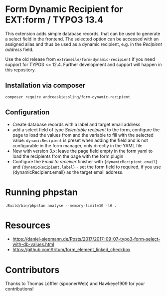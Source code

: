 # Form Dynamic Recipient for EXT:form / TYPO3 13.4

This extension adds simple database records, that can be used to generate a select field in the frontend.
The selected option can be accessed with an assigned alias and thus be used as a dynamic recipient, e.g. in the _Recipient address_ field.

Use the old release from `extrameile/form-dynamic-recipient` if you need support for TYPO3 <= 12.4. Further development and support will happen in this repository.

## Installation via composer
```
composer require andreaskiessling/form-dynamic-recipient
```

## Configuration

* Create database records with a label and target email address
* add a select field of type _Selectable recipient_ to the form, configure the page to load the values from and the variable to fill with the selected value: `dynamicRecipient` is preset when adding the field and is not configurable in the form manager, only directly in the YAML file
* New with version 3.x: leave the page field empty in the form yaml to load the recipients from the page with the form plugin
* Configure the _Email to receiver_ finisher with `{dynamicRecipient.email}` and `{dynamicRecipient.label}` - set the form field to required, if you use {dynamicRecipient.email} as the target email address.

# Running phpstan

```
.Build/bin/phpstan analyse --memory-limit=1G -l6 .
```

# Resources
* https://daniel-siepmann.de/Posts/2017/2017-09-07-typo3-form-select-with-db-values.html
* https://github.com/tritum/form_element_linked_checkbox

# Contributors
Thanks to Thomas Löffler (spoonerWeb) and Hawkeye1909 for your contributions!
